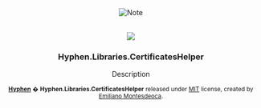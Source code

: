 <div align="center">
  <img src="https://i.imgur.com/2ITQTe6.png" alt="Note">
</div>
<br>
<p align="middle">
  <img src="https://github.com/makehyphen/Hyphen.Libraries.CertificatesHelper/actions/workflows/dotnet.yml/badge.svg"/>
</p>

<h3 align="middle">
   Hyphen.Libraries.CertificatesHelper
</h3>
<p align="middle">Description</p>


<p align="middle">
  <sup><a href="https://hyphen.so"><b>Hyphen</b></a> � <b>Hyphen.Libraries.CertificatesHelper</b> released under <a href="LICENSE.md">MIT</a> license, created by <a href="https://github.com/emimontesdeoca">Emiliano Montesdeoca</a>.
    </sup></p>





